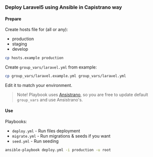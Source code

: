 ### Deploy Laravel5 using Ansible in Capistrano way

#### Prepare

Create hosts file for (all or any):

- production
- staging
- develop

```bash
cp hosts.example production
```

Create `group_vars/laravel.yml` from example:

```bash
cp group_vars/laravel.example.yml group_vars/laravel.yml
```

Edit it to match your environment.

> Note! Playbook uses [Ansistrano](http://ansistrano.com/), so you are free to update default `group_vars` and use Ansistrano's.

#### Use

Playbooks:

- `deploy.yml` - Run files deployment
- `migrate.yml` - Run migrations & seeds if you want
- `seed.yml` - Run seeding

```bash
ansible-playbook deploy.yml -i production -u root
```
